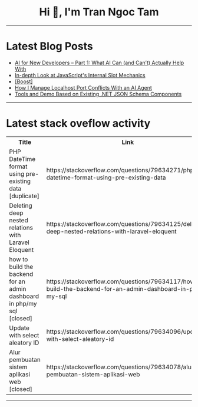 <h1 align="center">Hi 👋, I'm Tran Ngoc Tam</h1>

---

# Latest Blog Posts 
<!-- BLOG-POST-LIST:START -->
- [AI for New Developers – Part 1: What AI Can &lpar;and Can’t&rpar; Actually Help With](https://dev.to/thecaptaindumbass/ai-for-new-developers-part-1-what-ai-can-and-cant-actually-help-with-2epa)
- [In-depth Look at JavaScript&#39;s Internal Slot Mechanics](https://dev.to/omriluz1/in-depth-look-at-javascripts-internal-slot-mechanics-117j)
- [[Boost]](https://dev.to/ben/-ljm)
- [How I Manage Localhost Port Conflicts With an AI Agent](https://dev.to/blockopensource/how-i-manage-localhost-port-conflicts-with-an-ai-agent-l80)
- [Tools and Demo Based on Existing .NET JSON Schema Components](https://dev.to/zijianhuang/tools-and-demo-based-on-existing-net-json-schema-components-1h05)
<!-- BLOG-POST-LIST:END -->

---

# Latest stack oveflow activity
<table>
  <tr><th>Title</th><th>Link</th></tr>
  <!-- STACKOVERFLOW:START --><tr><td>PHP DateTime format using pre-existing data [duplicate]</td><td>https://stackoverflow.com/questions/79634271/php-datetime-format-using-pre-existing-data</td></tr><tr><td>Deleting deep nested relations with Laravel Eloquent</td><td>https://stackoverflow.com/questions/79634125/deleting-deep-nested-relations-with-laravel-eloquent</td></tr><tr><td>how to build the backend for an admin dashboard in php/my sql [closed]</td><td>https://stackoverflow.com/questions/79634117/how-to-build-the-backend-for-an-admin-dashboard-in-php-my-sql</td></tr><tr><td>Update with select aleatory ID</td><td>https://stackoverflow.com/questions/79634096/update-with-select-aleatory-id</td></tr><tr><td>Alur pembuatan sistem aplikasi web [closed]</td><td>https://stackoverflow.com/questions/79634078/alur-pembuatan-sistem-aplikasi-web</td></tr><!-- STACKOVERFLOW:END -->
</table>

---


